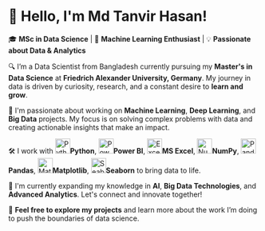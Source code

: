 <h1>👋 Hello, I'm Md Tanvir Hasan!</h1>

<p>🎓 <strong>MSc in Data Science</strong> | 🚀 <strong>Machine Learning Enthusiast</strong> | 💡 <strong>Passionate about Data & Analytics</strong></p>

<p>🔍 I’m a Data Scientist from Bangladesh currently pursuing my <strong>Master's in Data Science</strong> at <strong>Friedrich Alexander University, Germany</strong>. My journey in data is driven by curiosity, research, and a constant desire to <strong>learn and grow</strong>.</p>

<p>💼 I'm passionate about working on <strong>Machine Learning</strong>, <strong>Deep Learning</strong>, and <strong>Big Data</strong> projects. My focus is on solving complex problems with data and creating actionable insights that make an impact.</p>

<p>🛠️ I work with 
    <img src="https://upload.wikimedia.org/wikipedia/commons/c/c3/Python-logo-notext.svg" alt="Python" width="30" height="30"><strong>Python</strong>, 
    <img src="https://upload.wikimedia.org/wikipedia/commons/0/01/Power_BI_Logo.svg" alt="Power BI" width="30" height="30"><strong>Power BI</strong>, 
    <img src="https://upload.wikimedia.org/wikipedia/commons/4/4e/Microsoft_Excel_2013-2019_logo.svg" alt="Excel" width="30" height="30"><strong>MS Excel</strong>, 
    <img src="https://upload.wikimedia.org/wikipedia/commons/1/18/NumPy_logo_2020.svg" alt="NumPy" width="30" height="30"><strong>NumPy</strong>, 
    <img src="https://upload.wikimedia.org/wikipedia/commons/0/01/Pandas_logo.svg" alt="Pandas" width="30" height="30"><strong>Pandas</strong>, 
    <img src="https://upload.wikimedia.org/wikipedia/commons/0/01/Matplotlib_logo.svg" alt="Matplotlib" width="30" height="30"><strong>Matplotlib</strong>, 
    <img src="https://upload.wikimedia.org/wikipedia/commons/0/0c/Seaborn-logo.svg" alt="Seaborn" width="30" height="30"><strong>Seaborn</strong> to bring data to life.</p>

<p>🌱 I'm currently expanding my knowledge in <strong>AI</strong>, <strong>Big Data Technologies</strong>, and <strong>Advanced Analytics</strong>. Let's connect and innovate together!</p>

<p>🔗 <strong>Feel free to explore my projects</strong> and learn more about the work I’m doing to push the boundaries of data science.</p>

